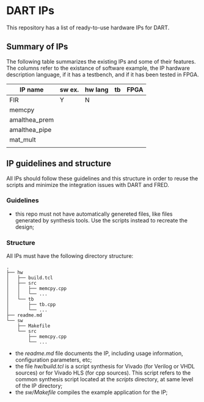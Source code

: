 
# DART IPs

This repository has a list of ready-to-use hardware IPs for DART.

## Summary of IPs

[//]: <> (This is also a comment.)

The following table summarizes the existing IPs and some of their features.
The columns refer to the existance of software example, the IP hardware description language, if it has a testbench, and if it has been tested in FPGA.

| IP name       | sw ex. | hw lang | tb | FPGA |
|---------------|--------|---------|----|------|
| FIR           |    Y   |    N    |    |      |
| memcpy        |        |         |    |      |
| amalthea_prem |        |         |    |      |
| amalthea_pipe |        |         |    |      |
| mat_mult      |        |         |    |      |
|               |        |         |    |      |

## IP guidelines and structure

All IPs should follow these guidelines and this structure in order to reuse the scripts and minimize the integration issues with DART and FRED.

### Guidelines

 - this repo must not have automatically genereted files, like files generated by synthesis tools. Use the scripts instead to recreate the design;

### Structure 

All IPs must have the following directory structure: 
 
   
```
.
├── hw
│   ├── build.tcl
│   ├── src
│   │   ├── memcpy.cpp
│   │   └── ...
│   └── tb
│       ├── tb.cpp
│       └── ...
├── readme.md
└── sw
    ├── Makefile
    └── src
        ├── memcpy.cpp
        └── ...
```   

 - the *readme.md* file documents the IP, including usage information, configuration parameters, etc;
 - the file *hw/build.tcl* is a script synthesis for Vivado (for Verilog or VHDL sources) or for Vivado HLS (for cpp sources). This script refers to the common synthesis script located at the *scripts* directory, at same level of the IP directory;
 - the *sw/Makefile* compiles the example application for the IP;


